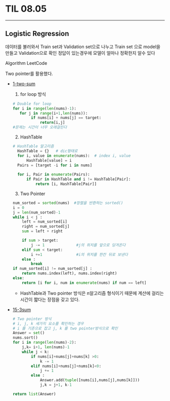 # TIL 08.05
---
## Logistic Regression
데이터를 불러와서 Train set과 Validation set으로 
나누고 Train set 으로 model을 만들고 
Validation으로 확인 
정답이 있는경우에 모델이 얼마나 정확한지 알수 있다

Algorithm LeetCode

Two pointer를 활용했다.
- [1-two-sum](https://github.com/haekyu31/LeetCode/tree/master/1-two-sum)
    1. for loop 방식
    ```python 
    # Double for loop
    for i in range(len(nums)-1):
       for j in range(i+1,len(nums)):
            if nums[i] + nums[j] == target:
                return[i,j]
    #문제는 시간이 너무 오래걸린다 

    ```
    2. HashTable
    ```python
    # HashTable 알고리즘
      HashTable = {}   # dic형태로 
      for i, value in enumerate(nums):  # index i, value 
          HashTable[value] = i
      Pairs = [target -i for i in nums] 
      
      for i, Pair in enumerate(Pairs):
          if Pair in HashTable and i != HashTable[Pair]:
              return [i, HashTable[Pair]]
    ```
    3. Two Pointer
    ```python
    num_sorted = sorted(nums)  #정렬을 반환하는 sorted()
    i = 0
    j = len(num_sorted)-1       
    while i < j :
        left = num_sorted[i]    
        right = num_sorted[j]
        sum = left + right

        if sum > target:        
            j -= 1              #j의 위치를 앞으로 당겨온다
        elif sum < target:
            i +=1               #i의 위치를 한칸 뒤로 보낸다    
        else :
            break
    if num_sorted[i] != num_sorted[j] :
        return nums.index(left), nums.index(right)
    else:
        return [i for i, num in enumerate(nums) if num == left]
    ```
    - HashTable과 Two pointer 방식은 n알고리즘 형식이기 때문에 계산에 걸리는 시간이 짧다는 장점을 갖고 있다. 

- [15-3sum](https://github.com/haekyu31/LeetCode)
    ```python
    # Two pointer 방식
    # i, j, k 세가지 요소를 확인하는 경우
    # i 를 기준으로 잡고 j, k 를 two pointer방식으로 확인
    Answer = set()
    nums.sort()
    for i in range(len(nums)-2):
        j,k= i+1, len(nums)-1
        while j < k:
            if nums[i]+nums[j]+nums[k] >0:
                k -= 1
            elif nums[i]+nums[j]+nums[k]<0:
                j += 1
            else :
                Answer.add(tuple([nums[i],nums[j],nums[k]]))
                j,k = j+1, k-1

    return list(Answer)
    ```